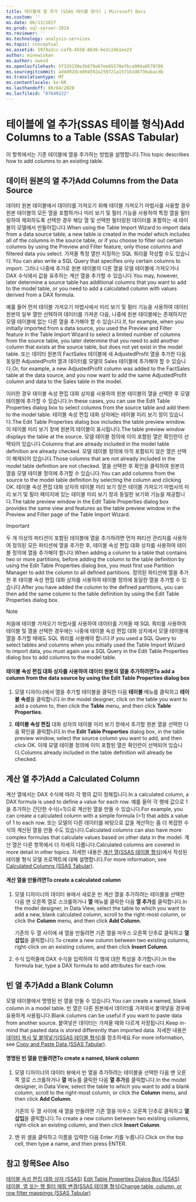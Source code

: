 ```yaml
---
title: 테이블에 열 추가 (SSAS 테이블 형식) | Microsoft Docs
ms.custom: ''
ms.date: 06/13/2017
ms.prod: sql-server-2014
ms.reviewer: ''
ms.technology: analysis-services
ms.topic: conceptual
ms.assetid: 5974a3cc-caf8-4558-8836-6e3c24b1ee23
author: minewiskan
ms.author: owend
ms.openlocfilehash: 5f329150e3b679e67ee65570efbca904a0570786
ms.sourcegitcommit: ad4d92dce894592a259721a1571b1d8736abacdb
ms.translationtype: MT
ms.contentlocale: ko-KR
ms.lasthandoff: 08/04/2020
ms.locfileid: "87649222"
---
```

# <a name="add-columns-to-a-table-ssas-tabular"></a><span data-ttu-id="e4a51-102">테이블에 열 추가(SSAS 테이블 형식)</span><span class="sxs-lookup"><span data-stu-id="e4a51-102">Add Columns to a Table (SSAS Tabular)</span></span>
  <span data-ttu-id="e4a51-103">이 항목에서는 기존 테이블에 열을 추가하는 방법을 설명합니다.</span><span class="sxs-lookup"><span data-stu-id="e4a51-103">This topic describes how to add columns to an existing table.</span></span>  
  
## <a name="add-columns-from-the-data-source"></a><span data-ttu-id="e4a51-104">데이터 원본의 열 추가</span><span class="sxs-lookup"><span data-stu-id="e4a51-104">Add Columns from the Data Source</span></span>  
 <span data-ttu-id="e4a51-105">데이터 원본 테이블에서 데이터를 가져오기 위해 테이블 가져오기 마법사를 사용할 경우 원본 테이블의 모든 열을 포함하거나 미리 보기 및 필터 기능을 사용하여 특정 열을 필터링하여 제외하도록 선택한 경우 해당 열 및 선택한 필터링된 데이터를 포함하는 새 테이블이 모델에서 만들어집니다.</span><span class="sxs-lookup"><span data-stu-id="e4a51-105">When using the Table Import Wizard to import data from a data source table, a new table is created in the model which includes all of the columns in the source table, or if you choose to filter out certain columns by using the Preview and Filter feature, only those columns and filtered data you select.</span></span> <span data-ttu-id="e4a51-106">가져올 특정 열만 지정하는 SQL 쿼리를 작성할 수도 있습니다.</span><span class="sxs-lookup"><span data-stu-id="e4a51-106">You can also write a SQL Query that specifies only certain columns to import.</span></span> <span data-ttu-id="e4a51-107">그러나 나중에 추가로 원본 테이블의 다른 열을 모델 테이블에 가져오거나 DAX 수식에서 값을 유추하는 계산 열을 추가할 수 있습니다.</span><span class="sxs-lookup"><span data-stu-id="e4a51-107">You may, however, later determine a source table has additional columns that you want to add to the model table, or you need to add a calculated column with values derived from a DAX formula.</span></span>  
  
 <span data-ttu-id="e4a51-108">예를 들어 먼저 테이블 가져오기 마법사에서 미리 보기 및 필터 기능을 사용하여 데이터 원본의 일부 열만 선택하여 데이터를 가져온 다음, 나중에 원본 테이블에는 존재하지만 모델 테이블에 없는 다른 열을 추가해야 할 수 있습니다.</span><span class="sxs-lookup"><span data-stu-id="e4a51-108">If, for example, when you initially imported from a data source, you used the Preview and Filter feature in the Table Import Wizard to select a limited number of columns from the source table, you later determine that you need to add another column that exists at the source table, but does not yet exist in the model table.</span></span> <span data-ttu-id="e4a51-109">또는 데이터 원본의 FactSales 테이블에 새 AdjustedProfit 열을 추가한 다음 동일한 AdjustedProfit 열과 데이터를 모델의 Sales 테이블에 추가해야 할 수 있습니다.</span><span class="sxs-lookup"><span data-stu-id="e4a51-109">Or, for example, a new AdjustedProfit column was added to the FactSales table at the data source, and you now want to add the same AdjustedProfit column and data to the Sales table in the model.</span></span>  
  
 <span data-ttu-id="e4a51-110">이러한 경우 테이블 속성 편집 대화 상자를 사용하여 원본 테이블의 열을 선택한 후 모델 테이블에 추가할 수 있습니다.</span><span class="sxs-lookup"><span data-stu-id="e4a51-110">In these cases, you can use the Edit Table Properties dialog box to select columns from the source table and add them to the model table.</span></span> <span data-ttu-id="e4a51-111">테이블 속성 편집 대화 상자에는 테이블 미리 보기 창이 있습니다.</span><span class="sxs-lookup"><span data-stu-id="e4a51-111">The Edit Table Properties dialog box includes the table preview window.</span></span> <span data-ttu-id="e4a51-112">이 테이블 미리 보기 창에 원본의 테이블이 표시됩니다.</span><span class="sxs-lookup"><span data-stu-id="e4a51-112">The table preview window displays the table at the source.</span></span> <span data-ttu-id="e4a51-113">모델 테이블 정의에 이미 포함된 열은 확인란이 선택되어 있습니다.</span><span class="sxs-lookup"><span data-stu-id="e4a51-113">Columns that are already included in the model table definition are already checked.</span></span> <span data-ttu-id="e4a51-114">모델 테이블 정의에 아직 포함되지 않은 열은 선택이 해제되어 있습니다.</span><span class="sxs-lookup"><span data-stu-id="e4a51-114">Those columns that are not already included in the model table definition are not checked.</span></span> <span data-ttu-id="e4a51-115">열을 선택한 후 확인을 클릭하여 원본의 열을 모델 테이블 정의에 추가할 수 있습니다.</span><span class="sxs-lookup"><span data-stu-id="e4a51-115">You can add columns from the source to the model table definition by selecting the column and clicking OK.</span></span> <span data-ttu-id="e4a51-116">테이블 속성 편집 대화 상자의 테이블 미리 보기 창은 테이블 가져오기 마법사의 미리 보기 및 필터 페이지에 있는 테이블 미리 보기 창과 동일한 보기와 기능을 제공합니다.</span><span class="sxs-lookup"><span data-stu-id="e4a51-116">The table preview window in the Edit Table Properties dialog box provides the same view and features as the table preview window in the Preview and Filter page of the Table Import Wizard.</span></span>  
  
> [!IMPORTANT]  
>  <span data-ttu-id="e4a51-117">두 개 이상의 파티션이 포함된 테이블에 열을 추가하려면 먼저 파티션 관리자를 사용하여 정의된 모든 파티션에 열을 추가한 후, 테이블 속성 편집 대화 상자를 사용하여 테이블 정의에 열을 추가해야 합니다.</span><span class="sxs-lookup"><span data-stu-id="e4a51-117">When adding a column to a table that contains two or more partitions, before adding the column to the table definition by using the Edit Table Properties dialog box, you must first use Partition Manager to add the column to all defined partitions.</span></span> <span data-ttu-id="e4a51-118">정의된 파티션에 열을 추가한 후 테이블 속성 편집 대화 상자를 사용하여 테이블 정의에 동일한 열을 추가할 수 있습니다.</span><span class="sxs-lookup"><span data-stu-id="e4a51-118">After you have added the column to the defined partitions, you can then add the same column to the table definition by using the Edit Table Properties dialog box.</span></span>  
  
> [!NOTE]  
>  <span data-ttu-id="e4a51-119">처음에 테이블 가져오기 마법사를 사용하여 데이터를 가져올 때 SQL 쿼리를 사용하여 테이블 및 열을 선택한 경우에는 나중에 테이블 속성 편집 대화 상자에서 모델 테이블에 열을 추가할 때에도 SQL 쿼리를 사용해야 합니다.</span><span class="sxs-lookup"><span data-stu-id="e4a51-119">If you used a SQL Query to select tables and columns when you initially used the Table Import Wizard to import data, you must again use a SQL Query in the Edit Table Properties dialog box to add columns to the model table.</span></span>  
  
#### <a name="to-add-a-column-from-the-data-source-by-using-the-edit-table-properties-dialog-box"></a><span data-ttu-id="e4a51-120">테이블 속성 편집 대화 상자를 사용하여 데이터 원본의 열을 추가하려면</span><span class="sxs-lookup"><span data-stu-id="e4a51-120">To add a column from the data source by using the Edit Table Properties dialog box</span></span>  
  
1.  <span data-ttu-id="e4a51-121">모델 디자이너에서 열을 추가할 테이블을 클릭한 다음 **테이블** 메뉴를 클릭하고  **테이블 속성**을 클릭합니다.</span><span class="sxs-lookup"><span data-stu-id="e4a51-121">In the model designer, click on the table you want to add a column to, then click the **Table** menu, and then click  **Table Properties**.</span></span>  
  
2.  <span data-ttu-id="e4a51-122">**테이블 속성 편집** 대화 상자의 테이블 미리 보기 창에서 추가할 원본 열을 선택한 다음 확인을 클릭합니다.</span><span class="sxs-lookup"><span data-stu-id="e4a51-122">In the **Edit Table Properties** dialog box, in the table preview window, select the source column you want to add, and then click OK.</span></span> <span data-ttu-id="e4a51-123">이때 모델 테이블 정의에 이미 포함된 열은 확인란이 선택되어 있습니다.</span><span class="sxs-lookup"><span data-stu-id="e4a51-123">Columns already included in the table definition will already be checked.</span></span>  
  
## <a name="add-a-calculated-column"></a><span data-ttu-id="e4a51-124">계산 열 추가</span><span class="sxs-lookup"><span data-stu-id="e4a51-124">Add a Calculated Column</span></span>  
 <span data-ttu-id="e4a51-125">계산 열에서는 DAX 수식에 따라 각 행의 값이 정해집니다.</span><span class="sxs-lookup"><span data-stu-id="e4a51-125">In a calculated column, a DAX formula is used to define a value for each row.</span></span> <span data-ttu-id="e4a51-126">예를 들어 각 행에 값으로 1을 추가하는 간단한 수식(=1)으로 계산된 열을 만들 수 있습니다.</span><span class="sxs-lookup"><span data-stu-id="e4a51-126">For example, you can create a calculated column with a simple formula (=1) that adds a value of 1 to each row.</span></span> <span data-ttu-id="e4a51-127">또는 모델의 다른 데이터를 바탕으로 값을 계산하는 좀 더 복잡한 수식의 계산된 열을 만들 수도 있습니다.</span><span class="sxs-lookup"><span data-stu-id="e4a51-127">Calculated columns can also have more complex formulas that calculate values based on other data in the model.</span></span> <span data-ttu-id="e4a51-128">계산 열은 다른 항목에서 더 자세히 다룹니다.</span><span class="sxs-lookup"><span data-stu-id="e4a51-128">Calculated columns are covered in more detail in other topics.</span></span> <span data-ttu-id="e4a51-129">자세한 내용은 [계산 열&#40;SSAS 테이블 형식&#41;](ssas-calculated-columns.md)에서 작성된 테이블 형식 모델 프로젝트에 대해 설명합니다.</span><span class="sxs-lookup"><span data-stu-id="e4a51-129">For more information, see [Calculated Columns &#40;SSAS Tabular&#41;](ssas-calculated-columns.md).</span></span>  
  
#### <a name="to-create-a-calculated-column"></a><span data-ttu-id="e4a51-130">계산 열을 만들려면</span><span class="sxs-lookup"><span data-stu-id="e4a51-130">To create a calculated column</span></span>  
  
1.  <span data-ttu-id="e4a51-131">모델 디자이너의 데이터 뷰에서 새로운 빈 계산 열을 추가하려는 테이블을 선택한 다음 맨 오른쪽 열로 스크롤하거나 **열** 메뉴를 클릭한 다음 **열 추가**를 클릭합니다.</span><span class="sxs-lookup"><span data-stu-id="e4a51-131">In the model designer, in Data View, select the table to which you want to add a new, blank calculated column, scroll to the right-most column, or click the **Column** menu, and then click **Add Column**.</span></span>  
  
     <span data-ttu-id="e4a51-132">기존의 두 열 사이에 새 열을 만들려면 기존 열을 마우스 오른쪽 단추로 클릭하고 **열 삽입**을 클릭합니다.</span><span class="sxs-lookup"><span data-stu-id="e4a51-132">To create a new column between two existing columns, right-click on an existing column, and then click **Insert Column**.</span></span>  
  
2.  <span data-ttu-id="e4a51-133">수식 입력줄에 DAX 수식을 입력하여 각 행에 대한 특성을 추가합니다.</span><span class="sxs-lookup"><span data-stu-id="e4a51-133">In the formula bar, type a DAX formula to add attributes for each row.</span></span>  
  
## <a name="add-a-blank-column"></a><span data-ttu-id="e4a51-134">빈 열 추가</span><span class="sxs-lookup"><span data-stu-id="e4a51-134">Add a Blank Column</span></span>  
 <span data-ttu-id="e4a51-135">모델 테이블에서 명명된 빈 열을 만들 수 있습니다.</span><span class="sxs-lookup"><span data-stu-id="e4a51-135">You can create a named, blank column in a model table.</span></span> <span data-ttu-id="e4a51-136">빈 열은 다른 원본에서 데이터를 가져와서 붙여넣을 경우에 유용하게 사용됩니다.</span><span class="sxs-lookup"><span data-stu-id="e4a51-136">Blank columns can be useful if you want to paste data from another source.</span></span> <span data-ttu-id="e4a51-137">붙여넣은 데이터는 가져올 때와 다르게 저장됩니다.</span><span class="sxs-lookup"><span data-stu-id="e4a51-137">Keep in-mind that pasted data is stored differently than imported data.</span></span> <span data-ttu-id="e4a51-138">자세한 내용은 [데이터 복사 및 붙여넣기&#40;SSAS 테이블 형식&#41;](../copy-and-paste-data-ssas-tabular.md)를 참조하세요.</span><span class="sxs-lookup"><span data-stu-id="e4a51-138">For more information, see [Copy and Paste Data &#40;SSAS Tabular&#41;](../copy-and-paste-data-ssas-tabular.md).</span></span>  
  
#### <a name="to-create-a-named-blank-column"></a><span data-ttu-id="e4a51-139">명명된 빈 열을 만들려면</span><span class="sxs-lookup"><span data-stu-id="e4a51-139">To create a named, blank column</span></span>  
  
1.  <span data-ttu-id="e4a51-140">모델 디자이너의 데이터 뷰에서 빈 열을 추가하려는 테이블을 선택한 다음 맨 오른쪽 열로 스크롤하거나 **열** 메뉴를 클릭한 다음 **열 추가**를 클릭합니다.</span><span class="sxs-lookup"><span data-stu-id="e4a51-140">In the model designer, in Data View, select the table to which you want to add a blank column, scroll to the right-most column, or click the **Column** menu, and then click **Add Column**.</span></span>  
  
     <span data-ttu-id="e4a51-141">기존의 두 열 사이에 새 열을 만들려면 기존 열을 마우스 오른쪽 단추로 클릭하고 **열 삽입**을 클릭합니다.</span><span class="sxs-lookup"><span data-stu-id="e4a51-141">To create a new column between two existing columns, right-click an existing column, and then click **Insert Column**.</span></span>  
  
2.  <span data-ttu-id="e4a51-142">맨 위 셀을 클릭하고 이름을 입력한 다음 Enter 키를 누릅니다.</span><span class="sxs-lookup"><span data-stu-id="e4a51-142">Click on the top cell, then type a name, and then press ENTER.</span></span>  
  
## <a name="see-also"></a><span data-ttu-id="e4a51-143">참고 항목</span><span class="sxs-lookup"><span data-stu-id="e4a51-143">See Also</span></span>  
 <span data-ttu-id="e4a51-144">[테이블 속성 편집 대화 상자 &#40;SSAS&#41;](../edit-table-properties-dialog-box-ssas.md) </span><span class="sxs-lookup"><span data-stu-id="e4a51-144">[Edit Table Properties Dialog Box &#40;SSAS&#41;](../edit-table-properties-dialog-box-ssas.md) </span></span>  
 [<span data-ttu-id="e4a51-145">테이블, 열 또는 행 필터 매핑 변경&#40;SSAS 테이블 형식&#41;</span><span class="sxs-lookup"><span data-stu-id="e4a51-145">Change table, column, or row filter mappings &#40;SSAS Tabular&#41;</span></span>](change-table-column-or-row-filter-mappings-ssas-tabular.md)  
  
  
